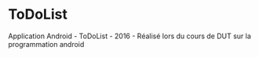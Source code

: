 # ToDoList
Application Android - ToDoList - 2016 - Réalisé lors du cours de DUT sur la programmation android
